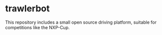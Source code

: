# trawlerbot

This repository includes a small open source driving platform, suitable for competitions like the NXP-Cup.
